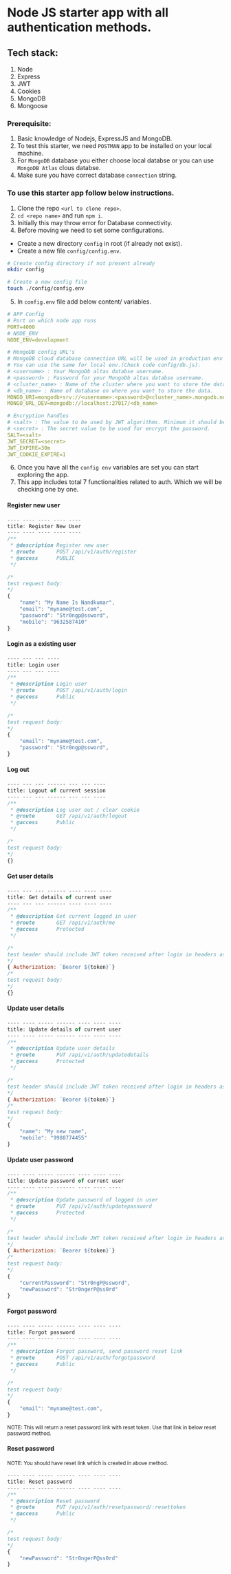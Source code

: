 # Node JS starter app with all authentication methods.

## Tech stack:
1. Node
2. Express
3. JWT
4. Cookies
5. MongoDB
6. Mongoose

### Prerequisite:
1. Basic knowledge of Nodejs, ExpressJS and MongoDB.
2. To test this starter, we need `POSTMAN` app to be installed on your local machine.
3. For `MongoDB` database you either choose local databse or you can use `MongoDB Atlas` clous databse.
4. Make sure you have correct database `connection` string.

### To use this starter app follow below instructions.
1. Clone the repo `<url to clone repo>`.
2. `cd <repo name>` and run `npm i`.
3. Initially this may throw error for Database connectivity.
4. Before moving we need to set some configurations.  
  - Create a new directory `config` in root (if already not exist).
  - Create a new file `config/config.env`.

```sh
# Create config directory if not present already
mkdir config

# Create a new config file
touch ./config/config.env
```
5. In `config.env` file add below content/ variables.

```yml
# APP Config
# Port on which node app runs
PORT=4000
# NODE_ENV
NODE_ENV=development

# MongoDB config URL's
# MongoDB cloud database connection URL will be used in production env
# You can use the same for local env.(Check code config/db.js).
# <username> : Your MongoDb altas databse username.
# <password> : Password for your MongoDb altas databse username.
# <cluster_name> : Name of the cluster where you want to store the data.
# <db_name> : Name of database on where you want to store the data.
MONGO_URI=mongodb+srv://<username>:<password>@<cluster_name>.mongodb.net/<db_name>
MONGO_URL_DEV=mongodb://localhost:27017/<db_name>

# Encryption handles
# <salt> : The value to be used by JWT algorithms. Minimum it should be 10.
# <secret> : The secret value to be used for encrypt the password.
SALT=<salt>
JWT_SECRET=<secret>
JWT_EXPIRE=30m
JWT_COOKIE_EXPIRE=1
```

6. Once you have all the `config env` variables are set you can start exploring the app.
7. This app includes total 7 functionalities related to auth.
  Which we will be checking one by one.

#### Register new user 

```js
---- ---- ---- ---- ----
title: Register New User
---- ---- ---- ---- ----
/**
 * @description Register new user
 * @route       POST /api/v1/auth/register
 * @access      PUBLIC
 */

/* 
test request body:
*/
{
    "name": "My Name Is Nandkumar",
    "email": "myname@test.com",
    "password": "Str0ngp@ssword",
    "mobile": "9632587410"
}
```

#### Login as a existing user 

```js
---- --- --- ----
title: Login user
---- --- --- ----
/**
 * @description Login user
 * @route       POST /api/v1/auth/login
 * @access      Public
 */

/* 
test request body:
*/
{
    "email": "myname@test.com",
    "password": "Str0ngp@ssword",
}
```

#### Log out

```js
---- --- --- ------ --- --- ----
title: Logout of current session
---- --- --- ------ --- --- ----
/**
 * @description Log user out / clear cookie
 * @route       GET /api/v1/auth/logout
 * @access      Public
 */

/* 
test request body:
*/
{}
```

#### Get user details

```js
---- --- --- ------ ---- ---- ----
title: Get details of current user
---- --- --- ------ ---- ---- ----
/**
 * @description Get current logged in user
 * @route       GET /api/v1/auth/me
 * @access      Protected
 */

/* 
test header should include JWT token received after login in headers as below.
*/
{ Authorization: `Bearer ${token}`}
/* 
test request body:
*/
{}
```

#### Update user details

```js
---- ---- ----- ------ ---- ---- ----
title: Update details of current user
---- ---- ----- ------ ---- ---- ----
/**
 * @description Update user details
 * @route       PUT /api/v1/auth/updatedetails
 * @access      Protected
 */

/* 
test header should include JWT token received after login in headers as below.
*/
{ Authorization: `Bearer ${token}`}
/* 
test request body:
*/
{
    "name": "My new name",
    "mobile": "9988774455"
}
```

#### Update user password

```js
---- ---- ----- ------ ---- ---- ----
title: Update password of current user
---- ---- ----- ------ ---- ---- ----
/**
 * @description Update password of logged in user
 * @route       PUT /api/v1/auth/updatepassword
 * @access      Protected
 */

/* 
test header should include JWT token received after login in headers as below.
*/
{ Authorization: `Bearer ${token}`}
/* 
test request body:
*/
{
    "currentPassword": "Str0ngP@ssword",
    "newPassword": "Str0ngerP@ss0rd"
}
```

#### Forgot password

```js
---- ---- ----- ------ ---- ---- ----
title: Forgot password
---- ---- ----- ------ ---- ---- ----
/**
 * @description Forgot password, send password reset link
 * @route       POST /api/v1/auth/forgotpassword
 * @access      Public
 */

/* 
test request body:
*/
{
    "email": "myname@test.com",
}
```

<sub>NOTE: This will return a reset password link with reset token. Use that link in below reset password method.</sub>

#### Reset password

<sup>NOTE: You should have reset link which is created in above method.</sup>

```js
---- ---- ----- ------ ---- ---- ----
title: Reset password
---- ---- ----- ------ ---- ---- ----
/**
 * @description Reset password
 * @route       PUT /api/v1/auth/resetpassword/:resettoken
 * @access      Public
 */

/* 
test request body:
*/
{
    "newPassword": "Str0ngerP@ss0rd"
}
```